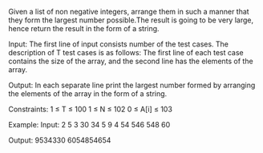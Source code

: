 Given a list of non negative integers, arrange them in such a manner that they form the largest number possible.The result is going to be very large, hence return the result in the form of a string.

Input:
The first line of input consists number of the test cases. The description of T test cases is as follows:
The first line of each test case contains the size of the array, and the second line has the elements of the array.

Output:
In each separate line print the largest number formed by arranging the elements of the array in the form of a string.

Constraints:
1 ≤ T ≤ 100
1 ≤ N ≤ 102
0 ≤ A[i] ≤ 103

Example:
Input:
2
5
3 30 34 5 9
4
54 546 548 60

Output:
9534330
6054854654
